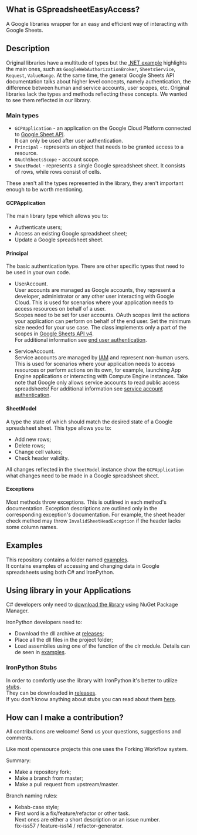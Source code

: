 ## What is GSpreadsheetEasyAccess?
A Google libraries wrapper for an easy and efficient way of interacting with Google Sheets.

## Description
Original libraries have a multitude of types but the
[.NET example](https://developers.google.com/sheets/api/quickstart/dotnet#prerequisites)
highlights the main ones, such as `GoogleWebAuthorizationBroker`, `SheetsService`, `Request`, `ValueRange`.
At the same time, the general Google Sheets API documentation talks about higher level concepts,
namely authentication, the difference between human and service accounts, user scopes, etc.
Original libraries lack the types and methods reflecting these concepts.
We wanted to see them reflected in our library.

### Main types
- `GCPApplication` - an application on the Google Cloud Platform connected to
[Google Sheet API](https://developers.google.com/sheets/api?hl=en_US).  
It can only be used after user authentication.
- `Principal` - represents an object that needs to be granted access to a resource.
- `OAuthSheetsScope` - account scope.
- `SheetModel` - represents a single Google spreadsheet sheet. It consists of rows, while rows consist of cells.

These aren't all the types represented in the library, they aren't important enough to be worth mentioning.

#### GCPApplication
The main library type which allows you to:
- Authenticate users;
- Access an existing Google spreadsheet sheet;
- Update a Google spreadsheet sheet.

#### Principal
The basic authentication type. There are other specific types that need to be used in your own code.

- UserAccount.  
User accounts are managed as Google accounts,
they represent a developer, administrator or any other user interacting with Google Cloud.
This is used for scenarios where your application needs to access resources on behalf of a user.  
Scopes need to be set for user accounts.
OAuth scopes limit the actions your application can perform on behalf of the end user.
Set the minimum size needed for your use case.
The class implements only a part of the scopes in
[Google Sheets API v4](https://developers.google.com/identity/protocols/oauth2/scopes#sheets).  
For additional information see
[end user authentication](https://cloud.google.com/docs/authentication/end-user).  

- ServiceAccount.  
Service accounts are managed by
[IAM](https://cloud.google.com/iam/docs/understanding-service-accounts)
and represent non-human users.
This is used for scenarios where your application needs to access resources or
perform actions on its own, for example, launching App Engine applications or interacting
with Compute Engine instances.
Take note that Google only allows service accounts to read public access spreadsheets!
For additional information see
[service account authentication](https://cloud.google.com/docs/authentication/api-keys).

#### SheetModel
A type the state of which should match the desired state of a Google spreadsheet sheet.
This type allows you to:
- Add new rows;
- Delete rows;
- Change cell values;
- Check header validity.

All changes reflected in the `SheetModel` instance show the `GCPApplication`
what changes need to be made in a Google spreadsheet sheet.

#### Exceptions
Most methods throw exceptions. This is outlined in each method's documentation.
Exception descriptions are outlined only in the corresponding exception's documentation.
For example, the sheet header check method may throw `InvalidSheetHeadException` if the header lacks some column names.

## Examples
This repository contains a folder named
[examples](https://github.com/Synergy-Systems-LLC/SynSys.GSpreadsheetEasyAccess/tree/master/examples).  
It contains examples of accessing and changing data in Google spreadsheets using both C# and IronPython. 

## Using library in your Applications
C# developers only need to
[download the library](https://www.nuget.org/packages/SynSys.GSpreadsheetEasyAccess)
using NuGet Package Manager.

IronPython developers need to:
- Download the dll archive at
[releases](https://github.com/Synergy-Systems-LLC/SynSys.GSpreadsheetEasyAccess/releases);
- Place all the dll files in the project folder;
- Load assemblies using one of the function of the clr module. Details can de seen in
[examples](https://github.com/Synergy-Systems-LLC/SynSys.GSpreadsheetEasyAccess/tree/master/examples/IronPythonApp).  

### IronPython Stubs
In order to comfortly use the library with IronPython it's better to utilize
[stubs](https://github.com/Synergy-Systems-LLC/SynSys.GSpreadsheetEasyAccess/tree/master/stubs).  
They can be downloaded in
[releases](https://github.com/Synergy-Systems-LLC/SynSys.GSpreadsheetEasyAccess/releases).  
If you don't know anything about stubs you can read about them
[here](https://github.com/BIMOpenGroup/RevitAPIStubs).

## How can I make a contribution?
All contributions are welcome! Send us your questions, suggestions and comments.

Like most opensource projects this one uses the Forking Workflow system.

Summary:
- Make a repository fork;
- Make a branch from master;
- Make a pull request from upstream/master.

Branch naming rules:
- Kebab-case style;
- First word is a fix/feature/refactor or other task.  
Next ones are either a short description or an issue number.  
fix-iss57 / feature-iss14 / refactor-generator.
